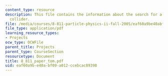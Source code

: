 ```yaml
---
content_type: resource
description: This file contains the information about the search for a Z' at an e+e-
  collider.
file: /media/courses/8-811-particle-physics-ii-fall-2005/eaf60a9be40abf09a012ccebcac89398_8_811_paper_tom.pdf
file_type: application/pdf
learning_resource_types:
- Projects
ocw_type: OCWFile
parent_title: Projects
parent_type: CourseSection
resourcetype: Document
title: 8_811_paper_tom.pdf
uid: eaf60a9b-e40a-bf09-a012-ccebcac89398
---
```

